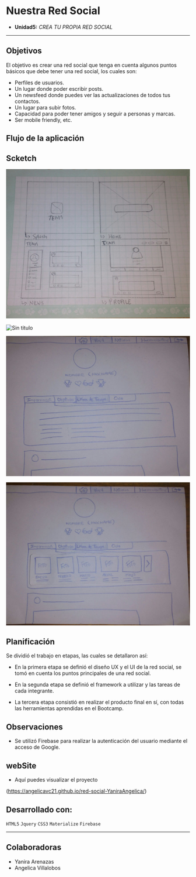# **Nuestra Red Social**
* **Unidad5:** _CREA TU PROPIA RED SOCIAL_

***
## Objetivos

El objetivo es crear una red social que tenga en cuenta algunos puntos básicos que debe tener una red social, los cuales son:

+ Perfiles de usuarios.
+ Un lugar donde poder escribir posts.
+ Un newsfeed donde puedes ver las actualizaciones de todos tus contactos.
+ Un lugar para subir fotos.
+ Capacidad para poder tener amigos y seguir a personas y marcas.
+ Ser mobile friendly, etc.

## Flujo de la aplicación

## Scketch

![Sin titulo](assets/docs/sketch.JPG)

![Sin titulo](assets/docs/1.JPG)

![Sin titulo](assets/docs/2.jpeg)

![Sin titulo](assets/docs/3.jpeg)

## Planificación

Se dividió el trabajo en etapas, las cuales se detallaron así:

- En la primera etapa se definió el diseño UX y el UI de la red social, se tomó en cuenta los puntos principales de una red social.

- En la segunda etapa se definió el framework a utilizar y las tareas de cada integrante.

- La tercera etapa consistió en realizar el producto final en sí, con todas las herramientas aprendidas en el Bootcamp.

## Observaciones

- Se utilizó Firebase para realizar la autenticación del usuario mediante el acceso de Google.


## webSite

* Aquí puedes visualizar el proyecto

(https://angelicavc21.github.io/red-social-YaniraAngelica/)

## Desarrollado con:

`HTML5` `Jquery` `CSS3` `Materialize` `Firebase`

***
## Colaboradoras
* Yanira Arenazas
* Angelica Villalobos

